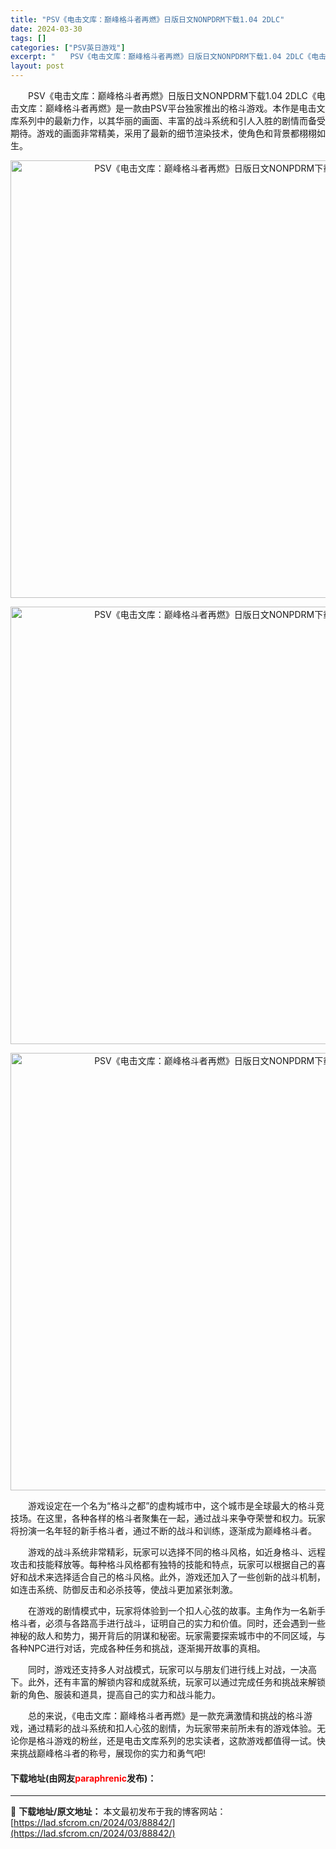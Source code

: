 ```yaml
---
title: "PSV《电击文库：巅峰格斗者再燃》日版日文NONPDRM下载1.04 2DLC"
date: 2024-03-30
tags: []
categories: ["PSV英日游戏"]
excerpt: "　　PSV《电击文库：巅峰格斗者再燃》日版日文NONPDRM下载1.04 2DLC《电击文库：巅峰格斗者再燃》是一款由PSV平台独家推出的格斗游戏。本作是电击文库系列中的最新力作，以其华丽的画面、丰富的战斗系统和引人入胜的剧情而备受期待。游戏的画面非常精美，采用了最新的细节渲染技术，使角色和背景都栩&hellip;"
layout: post
---
```


 <p>　　PSV《电击文库：巅峰格斗者再燃》日版日文NONPDRM下载1.04 2DLC《电击文库：巅峰格斗者再燃》是一款由PSV平台独家推出的格斗游戏。本作是电击文库系列中的最新力作，以其华丽的画面、丰富的战斗系统和引人入胜的剧情而备受期待。游戏的画面非常精美，采用了最新的细节渲染技术，使角色和背景都栩栩如生。</p> <p align="center"><img align="" border="0" src="https://lad.sfcrom.cn/wp-content/uploads/2024/03/20240330_660780d91e498.webp" width="700" alt="PSV《电击文库：巅峰格斗者再燃》日版日文NONPDRM下载1.04 2DLC" /></p> <p align="center"><img align="" border="0" src="https://lad.sfcrom.cn/wp-content/uploads/2024/03/20240330_660780d9a0b71.webp" width="700" alt="PSV《电击文库：巅峰格斗者再燃》日版日文NONPDRM下载1.04 2DLC" /></p> <p align="center"><img align="" border="0" src="https://lad.sfcrom.cn/wp-content/uploads/2024/03/20240330_660780da49da6.webp" width="700" alt="PSV《电击文库：巅峰格斗者再燃》日版日文NONPDRM下载1.04 2DLC" /></p> <p>　　游戏设定在一个名为&ldquo;格斗之都&rdquo;的虚构城市中，这个城市是全球最大的格斗竞技场。在这里，各种各样的格斗者聚集在一起，通过战斗来争夺荣誉和权力。玩家将扮演一名年轻的新手格斗者，通过不断的战斗和训练，逐渐成为巅峰格斗者。</p> <p>　　游戏的战斗系统非常精彩，玩家可以选择不同的格斗风格，如近身格斗、远程攻击和技能释放等。每种格斗风格都有独特的技能和特点，玩家可以根据自己的喜好和战术来选择适合自己的格斗风格。此外，游戏还加入了一些创新的战斗机制，如连击系统、防御反击和必杀技等，使战斗更加紧张刺激。</p> <p>　　在游戏的剧情模式中，玩家将体验到一个扣人心弦的故事。主角作为一名新手格斗者，必须与各路高手进行战斗，证明自己的实力和价值。同时，还会遇到一些神秘的敌人和势力，揭开背后的阴谋和秘密。玩家需要探索城市中的不同区域，与各种NPC进行对话，完成各种任务和挑战，逐渐揭开故事的真相。</p> <p>　　同时，游戏还支持多人对战模式，玩家可以与朋友们进行线上对战，一决高下。此外，还有丰富的解锁内容和成就系统，玩家可以通过完成任务和挑战来解锁新的角色、服装和道具，提高自己的实力和战斗能力。</p> <p>　　总的来说，《电击文库：巅峰格斗者再燃》是一款充满激情和挑战的格斗游戏，通过精彩的战斗系统和扣人心弦的剧情，为玩家带来前所未有的游戏体验。无论你是格斗游戏的粉丝，还是电击文库系列的忠实读者，这款游戏都值得一试。快来挑战巅峰格斗者的称号，展现你的实力和勇气吧!</p> <p><h4>下载地址(由网友<font color="red">paraphrenic</font>发布)：</h4></p> 

---
📖 **下载地址/原文地址：** 本文最初发布于我的博客网站：[https://lad.sfcrom.cn/2024/03/88842/](https://lad.sfcrom.cn/2024/03/88842/)

